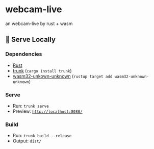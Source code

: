 # webcam-live
an webcam-live by rust + wasm

## 🚀 Serve Locally
### Dependencies
- [Rust](https://www.rust-lang.org/)
- [trunk](https://trunkrs.dev/) (`cargo install trunk`)
- [wasm32-unkown-unknown](https://yew.rs/docs/getting-started/introduction#install-webassembly-target) (`rustup target add wasm32-unknown-unknown`)
### Serve
- Run: `trunk serve`
- Preview: [`http://localhost:8080/`](http://localhost:8080/)

### Build
- Run: `trunk build --release`
- Output: `dist/`